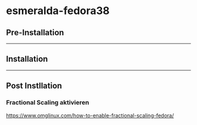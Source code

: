 # esmeralda-fedora38

## Pre-Installation

---

## Installation

---

## Post Instllation

### Fractional Scaling aktivieren

https://www.omglinux.com/how-to-enable-fractional-scaling-fedora/
